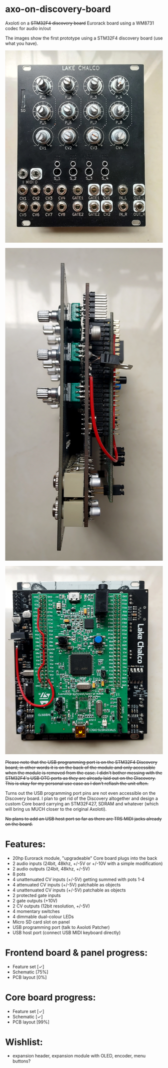 # axo-on-discovery-board
Axoloti on a ~~STM32F4 discovery board~~ Eurorack board using a WM8731 codec for audio in/out

The images show the first prototype using a STM32F4 discovery board (use what you have).


![image front](/images/v01_image_front.jpg)



![image side](/images/v01_image_side.jpg)



![image back](/images/v01_image_back.jpg)



~~Please note that the USB programming port is on the STM32F4 Discovery board, in other words it is on the back of the module and only accessible when the module is removed from the case. I didn't bother messing with the STM32F4's USB OTG ports as they are already laid out on the Discovery. This is okay for my personal use case as I don't reflash the unit often.~~

Turns out the USB programming port pins are not even accessible on the Discovery board. I plan to get rid of the Discovery altogether and design a custom Core board carrying an STM32F427, SDRAM and whatever (which will bring us MUCH closer to the original Axoloti).

~~No plans to add an USB host port so far as there are TRS MIDI jacks already on the board.~~

# Features:

* 20hp Eurorack module, "upgradeable" Core board plugs into the back
* 2 audio inputs (24bit, 48khz, +/-5V or +/-10V with a simple modification)
* 2 audio outputs (24bit, 48khz, +/-5V)
* 8 pots
* 4 unattenuated CV inputs (+/-5V) getting summed with pots 1-4
* 4 attenuated CV inputs (+/-5V) patchable as objects
* 4 unattenuated CV inputs (+/-5V) patchable as objects
* 2 protected gate inputs
* 2 gate outputs (+10V)
* 2 CV outputs (12bit resolution, +/-5V)
* 4 momentary switches
* 4 dimmable dual-colour LEDs
* Micro SD card slot on panel
* USB programming port (talk to Axoloti Patcher)
* USB host port (connect USB MIDI keyboard directly)


# Frontend board & panel progress:

* Feature set [✓]
* Schematic [75%]
* PCB layout [0%]


# Core board progress:

* Feature set [✓]
* Schematic [✓]
* PCB layout [99%]


# Wishlist:
* expansion header, expansion module with OLED, encoder, menu buttons?

